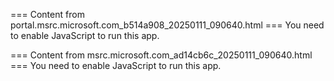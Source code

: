 === Content from portal.msrc.microsoft.com_b514a908_20250111_090640.html ===
You need to enable JavaScript to run this app.

=== Content from msrc.microsoft.com_ad14cb6c_20250111_090640.html ===
You need to enable JavaScript to run this app.
